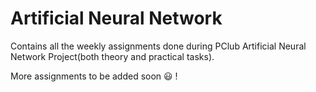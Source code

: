 # Artificial Neural Network

Contains all the weekly assignments done during PClub Artificial Neural Network Project(both theory and practical tasks).

More assignments to be added soon 😃 !
